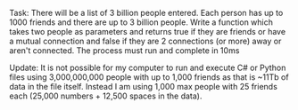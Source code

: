 Task:
There will be a list of 3 billion people entered. Each person has up to 1000 friends and there are up to 3 billion people. 
Write a function which takes two people as parameters and returns true if they are friends or have a mutual connection and false if they are 2 connections (or more) away or aren't connected.
The process must run and complete in 10ms

Update:
It is not possible for my computer to run and execute C# or Python files using 3,000,000,000 people with up to 1,000 friends as that is ~11Tb of data in the file itself. Instead I am using 1,000 max people with 25 friends each (25,000 numbers + 12,500 spaces in the data).